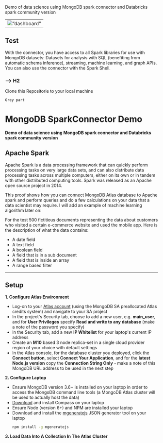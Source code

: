 
Demo of data science using MongoDB spark connector and Databricks spark community version
<table><tr><td><img src=“application/public/images/vod.png” alt=“dashboard” height=“400”></td></tr></table>

## Test
With the connector, you have access to all Spark libraries for use with MongoDB datasets: Datasets for analysis with SQL (benefiting from automatic schema inference), streaming, machine learning, and graph APIs. You can also use the connector with the Spark Shell.

### --> H2
Clone this Repositorie to your local machine
```
Grey part
```

# MongoDB SparkConnector Demo

__Demo of data science using MongoDB spark connector and Databricks spark community version__


## Apache Spark

Apache Spark is a data processing framework that can quickly perform processing tasks on very large data sets, and can also distribute data processing tasks across multiple computers, either on its own or in tandem with other distributed computing tools. Spark was released as an Apache open source project in 2014.

This proof shows how you can connect MongoDB Atlas database to Apache spark and perform queries and do a few calculations on your data that a data scientist may require. I will add an example of machine learning algorithm later on:


For the test 500 fictitious documents representing the data about customers who visited a certain e-commerce website and used the mobile app. Here is the description of what the data contains:
* A date field
* A text field
* A boolean field
* A field that is in a sub document
* A field that is inside an array
* A range based filter

---
## Setup

__1. Configure Atlas Environment__
* Log-on to your [Atlas account](http://cloud.mongodb.com) (using the MongoDB SA preallocated Atlas credits system) and navigate to your SA project
* In the project's Security tab, choose to add a new user, e.g. __main_user__, and for __User Privileges__ specify __Read and write to any database__ (make a note of the password you specify)
* In the Security tab, add a new __IP Whitelist__ for your laptop's current IP address
* Create an __M10__ based 3 node replica-set in a single cloud provider region of your choice with default settings
* In the Atlas console, for the database cluster you deployed, click the __Connect button__, select __Connect Your Application__, and for the __latest Node.js version__ copy the __Connection String Only__ - make a note of this MongoDB URL address to be used in the next step

__2. Configure Laptop__
* Ensure MongoDB version 3.6+ is installed on your laptop in order to access the MongoDB command line tools (a MongoDB Atlas cluster will be used to actually host the data)
* [Download](https://www.mongodb.com/download-center/compass) and install Compass on your laptop
* Ensure Node (version 6+) and NPM are installed your laptop
* Download and install the [mgeneratejs](https://www.npmjs.com/package/mgeneratejs) JSON generator tool on your laptop
  ```bash
  npm install -g mgeneratejs
  ```
__3. Load Data Into A Collection In The Atlas Cluster__
